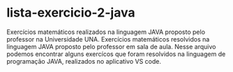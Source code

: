 # lista-exercicio-2-java
Exercícios matemáticos realizados na linguagem JAVA proposto pelo professor na Universidade UNA.
Exercícios matemáticos resolvidos na linguagem JAVA proposto pelo professor em sala de aula. Nesse arquivo podemos encontrar alguns exercícos que foram resolvidos na linguagem de programação JAVA, realizados no aplicativo VS code.
